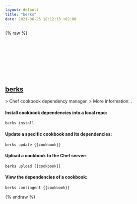 ```yaml
---
layout: default
title: "berks"
date: 2021-06-25 18:12:13 +02:00
---
```

{% raw %}
<h2 id="berks">
  <a href="/en/common/berks.html">berks</a> <a href="#berks"><svg class="icon">
    <use href="/assets/images/unicode_sprite.svg#link" />
  </svg></a>
</h2>
> Chef cookbook dependency manager.
> More information: <https://docs.chef.io/berkshelf.html>.

#### Install cookbook dependencies into a local repo:
```shell
berks install
```
#### Update a specific cookbook and its dependencies:
```shell
berks update {{cookbook}}
```
#### Upload a cookbook to the Chef server:
```shell
berks upload {{cookbook}}
```
#### View the dependencies of a cookbook:
```shell
berks contingent {{cookbook}}
```
{% endraw %}